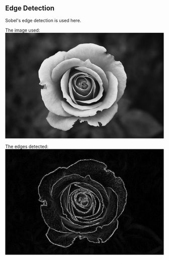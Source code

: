 ## Edge Detection

Sobel's edge detection is used here.

The image used:  
![Original image](./rose.jpeg)  

The edges detected:  
![Edge Detected](./rose-sobel.jpeg)  